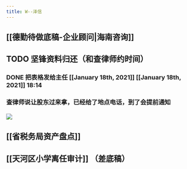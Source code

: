 ```yaml
---
title: W--泽信
---
```


## [[德勤待做底稿-企业顾问|海南咨询]]

## TODO **坚锋资料归还（和查律师约时间）**  
### DONE 把表格发给主任 [[January 18th, 2021]] [[January 18th, 2021]] 18:14

### 查律师说让股东过来拿，已经给了地点电话，到了会提前通知
#### ![](https://firebasestorage.googleapis.com/v0/b/firescript-577a2.appspot.com/o/imgs%2Fapp%2FHealer37%2FcSqmm_X4i9.png?alt=media&token=68268e74-4b32-4459-885d-f58033c79837)

## [[省税务局资产盘点]]  

## [[天河区小学离任审计]] （差底稿）

## 
